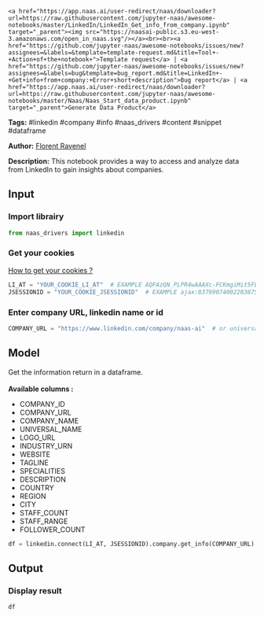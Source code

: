     <a href="https://app.naas.ai/user-redirect/naas/downloader?url=https://raw.githubusercontent.com/jupyter-naas/awesome-notebooks/master/LinkedIn/LinkedIn_Get_info_from_company.ipynb" target="_parent"><img src="https://naasai-public.s3.eu-west-3.amazonaws.com/open_in_naas.svg"/></a><br><br><a href="https://github.com/jupyter-naas/awesome-notebooks/issues/new?assignees=&labels=&template=template-request.md&title=Tool+-+Action+of+the+notebook+">Template request</a> | <a href="https://github.com/jupyter-naas/awesome-notebooks/issues/new?assignees=&labels=bug&template=bug_report.md&title=LinkedIn+-+Get+info+from+company:+Error+short+description">Bug report</a> | <a href="https://app.naas.ai/user-redirect/naas/downloader?url=https://raw.githubusercontent.com/jupyter-naas/awesome-notebooks/master/Naas/Naas_Start_data_product.ipynb" target="_parent">Generate Data Product</a>

**Tags:** #linkedin #company #info #naas_drivers #content #snippet #dataframe

**Author:** [Florent Ravenel](https://www.linkedin.com/in/florent-ravenel/)

**Description:** This notebook provides a way to access and analyze data from LinkedIn to gain insights about companies.

## Input

### Import librairy


```python
from naas_drivers import linkedin
```

### Get your cookies
<a href='https://www.notion.so/LinkedIn-driver-Get-your-cookies-d20a8e7e508e42af8a5b52e33f3dba75'>How to get your cookies ?</a>


```python
LI_AT = "YOUR_COOKIE_LI_AT"  # EXAMPLE AQFAzQN_PLPR4wAAAXc-FCKmgiMit5FLdY1af3-2
JSESSIONID = "YOUR_COOKIE_JSESSIONID"  # EXAMPLE ajax:8379907400220387585
```

### Enter company URL, linkedin name or id


```python
COMPANY_URL = "https://www.linkedin.com/company/naas-ai"  # or universal name = "tesla" or id = "8819091"
```

## Model

Get the information return in a dataframe.<br><br>
**Available columns :**
- COMPANY_ID
- COMPANY_URL
- COMPANY_NAME
- UNIVERSAL_NAME
- LOGO_URL
- INDUSTRY_URN
- WEBSITE
- TAGLINE
- SPECIALITIES
- DESCRIPTION
- COUNTRY
- REGION
- CITY
- STAFF_COUNT
- STAFF_RANGE
- FOLLOWER_COUNT


```python
df = linkedin.connect(LI_AT, JSESSIONID).company.get_info(COMPANY_URL)
```

## Output

### Display result


```python
df
```
